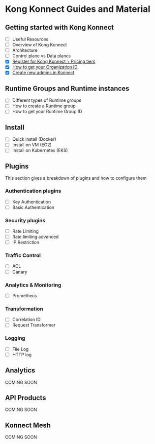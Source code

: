 # Kong Konnect Guides and Material

## Getting started with Kong Konnect

- [ ] Useful Resources
- [ ] Overview of Kong Konnect
- [ ] Architecture
- [ ] Control plane vs Data planes
- [x] [Register for Kong Konnect + Pricing tiers](./getting-started/register-for-konnect/)
- [x] [How to get your Organization ID](./getting-started/get-konnect-org-id)
- [x] [Create new admins in Konnect](./getting-started/create-a-new-admin/)

## Runtime Groups and Runtime instances

- [ ] Different types of Runtime groups
- [ ] How to create a Runtime group
- [ ] How to get your Runtime Group ID

## Install

- [ ] Quick install (Docker)
- [ ] Install on VM (EC2)
- [ ] Install on Kubernetes (EKS)

## Plugins

This section gives a breakdown of plugins and how to configure them

### Authentication plugins

- [ ] Key Authentication
- [ ] Basic Authentication

### Security plugins

- [ ] Rate Limiting
- [ ] Rate limiting advanced
- [ ] IP Restriction

### Traffic Control

- [ ] ACL
- [ ] Canary

### Analytics & Monitoring

- [ ] Prometheus

### Transformation

- [ ] Correlation ID
- [ ] Request Transformer

### Logging

- [ ] File Log
- [ ] HTTP log

## Analytics

COMING SOON

## API Products

COMING SOON

## Konnect Mesh

COMING SOON